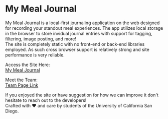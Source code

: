 # My Meal Journal

My Meal Journal is a local-first journaling application on the web designed for recording your standout meal experiences. The app utilizes local storage in the browser to store invidual journal entries with support for tagging, filtering, image posting, and more!<br>
The site is completely static with no front-end or back-end libraries employed. As such cross browser support is relatively strong and site performance is very reliable.

Access the Site Here:<br>
[My Meal Journal](https://cse110-fa22-group29.github.io/cse110-fa22-group29/)

Meet the Team:<br>
[Team Page Link](https://github.com/cse110-fa22-group29/cse110-fa22-group29/blob/main/admin/team.md)

If you enjoyed the site or have suggestion for how we can improve it don't hesitate to reach out to the developers!<br>
Crafted with ❤️ and care by students of the University of California San Diego.
